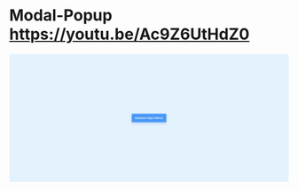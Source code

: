 # Modal-Popup https://youtu.be/Ac9Z6UtHdZ0
<p align="center">
  <img src="preview.png" alt="preview del proyecto"  width="1600">
</p>

